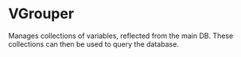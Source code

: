 
# VGrouper 

Manages collections of variables, reflected from the main DB.
These collections can then be used to query the database.
